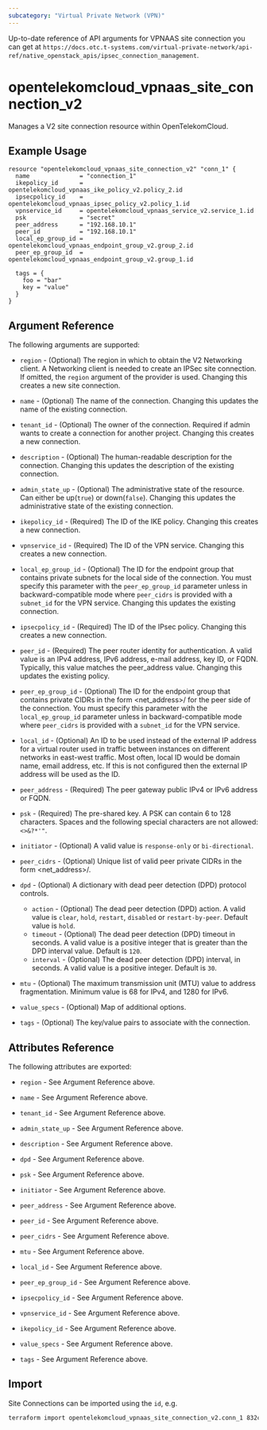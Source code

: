 ```yaml
---
subcategory: "Virtual Private Network (VPN)"
---
```


Up-to-date reference of API arguments for VPNAAS site connection you can get at
`https://docs.otc.t-systems.com/virtual-private-network/api-ref/native_openstack_apis/ipsec_connection_management`.

# opentelekomcloud_vpnaas_site_connection_v2

Manages a V2 site connection resource within OpenTelekomCloud.

## Example Usage

```hcl
resource "opentelekomcloud_vpnaas_site_connection_v2" "conn_1" {
  name              = "connection_1"
  ikepolicy_id      = opentelekomcloud_vpnaas_ike_policy_v2.policy_2.id
  ipsecpolicy_id    = opentelekomcloud_vpnaas_ipsec_policy_v2.policy_1.id
  vpnservice_id     = opentelekomcloud_vpnaas_service_v2.service_1.id
  psk               = "secret"
  peer_address      = "192.168.10.1"
  peer_id           = "192.168.10.1"
  local_ep_group_id = opentelekomcloud_vpnaas_endpoint_group_v2.group_2.id
  peer_ep_group_id  = opentelekomcloud_vpnaas_endpoint_group_v2.group_1.id

  tags = {
    foo = "bar"
    key = "value"
  }
}
```

## Argument Reference

The following arguments are supported:

* `region` - (Optional) The region in which to obtain the V2 Networking client.
  A Networking client is needed to create an IPSec site connection. If omitted, the
  `region` argument of the provider is used. Changing this creates a new site connection.

* `name` - (Optional) The name of the connection. Changing this updates the name of
  the existing connection.

* `tenant_id` - (Optional) The owner of the connection. Required if admin wants to
  create a connection for another project. Changing this creates a new connection.

* `description` - (Optional) The human-readable description for the connection.
  Changing this updates the description of the existing connection.

* `admin_state_up` - (Optional) The administrative state of the resource. Can either be up(`true`) or
  down(`false`). Changing this updates the administrative state of the existing connection.

* `ikepolicy_id` - (Required) The ID of the IKE policy. Changing this creates a new connection.

* `vpnservice_id` - (Required) The ID of the VPN service. Changing this creates a new connection.

* `local_ep_group_id` - (Optional) The ID for the endpoint group that contains private subnets for the
  local side of the connection. You must specify this parameter with the `peer_ep_group_id` parameter unless
  in backward-compatible mode where `peer_cidrs` is provided with a `subnet_id` for the VPN service.
  Changing this updates the existing connection.

* `ipsecpolicy_id` - (Required) The ID of the IPsec policy. Changing this creates a new connection.

* `peer_id` - (Required) The peer router identity for authentication. A valid value is an IPv4 address,
  IPv6 address, e-mail address, key ID, or FQDN. Typically, this value matches the peer_address value.
  Changing this updates the existing policy.

* `peer_ep_group_id` - (Optional) The ID for the endpoint group that contains private CIDRs in the form
  <net_address>/<prefix> for the peer side of the connection. You must specify this parameter with the
  `local_ep_group_id` parameter unless in backward-compatible mode where `peer_cidrs` is provided
  with a `subnet_id` for the VPN service.

* `local_id` - (Optional) An ID to be used instead of the external IP address for a virtual router used in
  traffic between instances on different networks in east-west traffic. Most often, local ID would be domain name,
  email address, etc. If this is not configured then the external IP address will be used as the ID.

* `peer_address` - (Required) The peer gateway public IPv4 or IPv6 address or FQDN.

* `psk` - (Required) The pre-shared key. A PSK can contain 6 to 128 characters. Spaces and the following special characters are not allowed: `<>&?*'"`.

* `initiator` - (Optional) A valid value is `response-only` or `bi-directional`.

* `peer_cidrs` - (Optional) Unique list of valid peer private CIDRs in the form <net_address>/<prefix>.

* `dpd` - (Optional) A dictionary with dead peer detection (DPD) protocol controls.
  * `action` - (Optional) The dead peer detection (DPD) action.
  A valid value is `clear`, `hold`, `restart`, `disabled` or `restart-by-peer`. Default value is `hold`.
  * `timeout` - (Optional) The dead peer detection (DPD) timeout in seconds.
  A valid value is a positive integer that is greater than the DPD interval value. Default is `120`.
  * `interval` - (Optional) The dead peer detection (DPD) interval, in seconds.
  A valid value is a positive integer. Default is `30`.

* `mtu` - (Optional) The maximum transmission unit (MTU) value to address fragmentation.
  Minimum value is 68 for IPv4, and 1280 for IPv6.

* `value_specs` - (Optional) Map of additional options.

* `tags` - (Optional) The key/value pairs to associate with the connection.

## Attributes Reference

The following attributes are exported:

* `region` - See Argument Reference above.

* `name` - See Argument Reference above.

* `tenant_id` - See Argument Reference above.

* `admin_state_up` - See Argument Reference above.

* `description` - See Argument Reference above.

* `dpd` - See Argument Reference above.

* `psk` - See Argument Reference above.

* `initiator` - See Argument Reference above.

* `peer_address` - See Argument Reference above.

* `peer_id` - See Argument Reference above.

* `peer_cidrs` - See Argument Reference above.

* `mtu` - See Argument Reference above.

* `local_id` - See Argument Reference above.

* `peer_ep_group_id` - See Argument Reference above.

* `ipsecpolicy_id` - See Argument Reference above.

* `vpnservice_id` - See Argument Reference above.

* `ikepolicy_id` - See Argument Reference above.

* `value_specs` - See Argument Reference above.

* `tags` - See Argument Reference above.

## Import

Site Connections can be imported using the `id`, e.g.

```sh
terraform import opentelekomcloud_vpnaas_site_connection_v2.conn_1 832cb7f3-59fe-40cf-8f64-8350ffc03272
```

